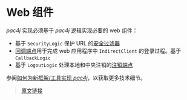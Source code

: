 # Web 组件

*pac4j* 实现必须基于 *pac4j* 逻辑实现必要的 web 组件：

- 基于 `SecurityLogic` 保护 URL 的[安全过滤器](/security-filter.html)
- [回调端点](/callback-endpoint.html)用于完成 web 应用程序中 `IndirectClient` 的登录过程。基于 `CallbackLogic`
- 基于 `LogoutLogic` 处理本地和中央注销的[注销端点](/logout-endpoint.html)

参阅[如何为新框架/工具实现 *pac4j*](/how-to-implement-pac4j-for-a-new-framework.html)，以获取更多技术细节。

> [原文链接](https://www.pac4j.org/5.7.x/docs/web-components.html)

